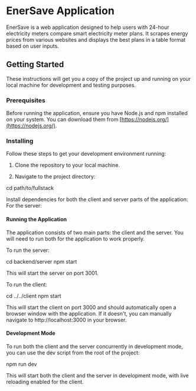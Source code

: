 
# EnerSave Application

EnerSave is a web application designed to help users with 24-hour electricity meters compare smart electricity meter plans. It scrapes energy prices from various websites and displays the best plans in a table format based on user inputs.

## Getting Started

These instructions will get you a copy of the project up and running on your local machine for development and testing purposes.

### Prerequisites

Before running the application, ensure you have Node.js and npm installed on your system. You can download them from [https://nodejs.org/](https://nodejs.org/).

### Installing

Follow these steps to get your development environment running:

1. Clone the repository to your local machine.

2. Navigate to the project directory:


cd path/to/fullstack


Install dependencies for both the client and server parts of the application:
For the server:

#### Running the Application
The application consists of two main parts: the client and the server. You will need to run both for the application to work properly.

To run the server:

cd backend/server
npm start

This will start the server on port 3001.

To run the client:

cd ../../client
npm start


This will start the client on port 3000 and should automatically open a browser window with the application. If it doesn't, you can manually navigate to http://localhost:3000 in your browser.

#### Development Mode
To run both the client and the server concurrently in development mode, you can use the dev script from the root of the project:


npm run dev


This will start both the client and the server in development mode, with live reloading enabled for the client.



